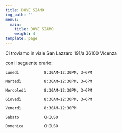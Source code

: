 ```yaml
---
title: DOVE SIAMO
img_path: ''
menus:
  main:
    title: DOVE SIAMO
    weight: 4
template: page
---
```

Ci troviamo in viale San Lazzaro 191/a 36100 Vicenza

con il seguente orario:

```
Lunedì	         8:30AM–12:30PM, 3–6PM
```

```
Martedì	         8:30AM–12:30PM, 3–6PM
```

```
Mercoledì	     8:30AM–12:30PM, 3–6PM
```

```
Giovedì	         8:30AM–12:30PM, 3–6PM
```

```
Venerdì	         8:30AM–12:30PM
```

```
Sabato	         CHIUSO
```

```
Domenica	     CHIUSO
```
